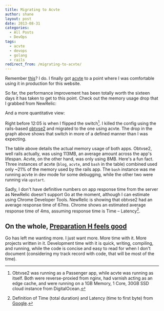 ```yaml
---
title: Migrating to Acvte
author: shane
layout: post
date: 2013-08-31
categories:
  - All Posts
  - DevOps
tags:
  - acvte
  - devops
  - golang
  - rails
redirect_from: /migrating-to-acvte/
---
```


Remember [this][1]? I do. I finally got [acvte][2] to a point where I was comfortable using it in production for this website.

<!--more-->

So far, the performance improvement has been totally worth the sixteen days it has taken to get to this point. Check out the memory usage drop that I grabbed from NewRelic:

<center>
  <amp-img width="640" height="254" src="http://i.imgur.com/J57L8U7.png" alt="" />
</center>

And a more quantitative view:

<center>
  <amp-img width="340" height="480" src="http://i.imgur.com/HaFbS2x.png" alt="" />
</center>

Right before 12:05 is when I flipped the switch[^1]. I killed the config using the rails-based [obtvse2][3] and migrated to the one using acvte. The drop in the graph above shows that switch in more of a defined manner than I was expecting.

The table above details the actual memory usage of both apps. Obtvse2, well rails actually, was using 113MB, an average amount across the app's lifespan. Acvte, on the other hand, was only using 8MB. Here's a fun fact. Three instances of acvte (`blog`, `acvte`, and `bash` in the table) combined used only ~21% of the memory used by the rails app. The `bash` instance was me running acvte in dev mode for some debugging, while the other two were running via `upstart`.

Sadly, I don't have definitive numbers on app response time from the server as NewRelic doesn't support Go at the moment, although I can estimate using Chrome Developer Tools. NewRelic is showing that obtvse2 had an average response time of 67ms. Chrome shows an estimated average response time of 4ms, assuming response time is Time &#8211; Latency[^2].

## On the whole, [Preparation H feels good][4]

Go has left me wanting more. I just want more. More time with it. More projects written in it. Development time with it is quick, writing, compiling, and running, while the code is concise and easy to read for when I don't document (considering my track record with code, that will be most of the time).

[^1]: Obtvse2 was running as a Passenger app, while acvte was running as itself. Both were reverse-proxied from nginx, had varnish acting as an edge cache, and were running on a 1GB Memory, 1 Core, 30GB SSD cloud instance from DigitalOcean.
[^2]: Definition of Time (total duration) and Latency (time to first byte) from <a href="https://developers.google.com/chrome-developer-tools/docs/network">Google</a>.

 [1]: http://shanelogsdon.com/im-already-tired-of-rails-already
 [2]: https://github.com/slogsdon/acvte
 [3]: https://github.com/natew/obtvse2
 [4]: http://www.youtube.com/watch?v=mi5kXcc-TJ8
